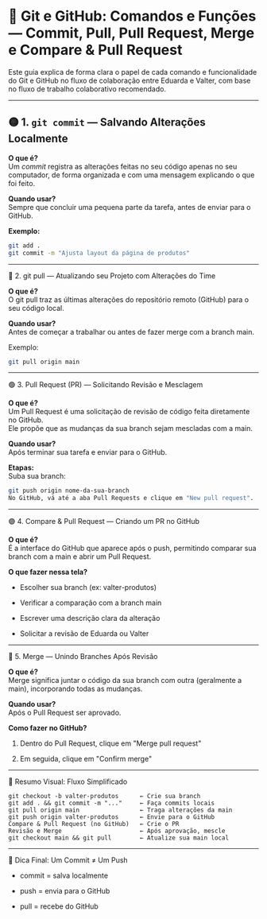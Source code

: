 # 📘 Git e GitHub: Comandos e Funções — Commit, Pull, Pull Request, Merge e Compare & Pull Request

Este guia explica de forma clara o papel de cada comando e funcionalidade do Git e GitHub no fluxo de colaboração entre Eduarda e Valter, com base no fluxo de trabalho colaborativo recomendado.

---

## 🟡 1. `git commit` — Salvando Alterações Localmente

**O que é?**  
Um *commit* registra as alterações feitas no seu código apenas no seu computador, de forma organizada e com uma mensagem explicando o que foi feito.

**Quando usar?**  
Sempre que concluir uma pequena parte da tarefa, antes de enviar para o GitHub.

**Exemplo:**

```bash
git add .
git commit -m "Ajusta layout da página de produtos"
```

---

🔵 2. git pull — Atualizando seu Projeto com Alterações do Time

**O que é?**  
O git pull traz as últimas alterações do repositório remoto (GitHub) para o seu código local.

**Quando usar?**  
Antes de começar a trabalhar ou antes de fazer merge com a branch main.

Exemplo:

```bash
git pull origin main
```

---

🟢 3. Pull Request (PR) — Solicitando Revisão e Mesclagem

**O que é?**  
Um Pull Request é uma solicitação de revisão de código feita diretamente no GitHub.  
Ele propõe que as mudanças da sua branch sejam mescladas com a main.

**Quando usar?**  
Após terminar sua tarefa e enviar para o GitHub.

**Etapas:**  
Suba sua branch:

```bash
git push origin nome-da-sua-branch
No GitHub, vá até a aba Pull Requests e clique em "New pull request".
```

---

🟣 4. Compare & Pull Request — Criando um PR no GitHub

**O que é?**  
É a interface do GitHub que aparece após o push, permitindo comparar sua branch com a main e abrir um Pull Request.

**O que fazer nessa tela?**  

- Escolher sua branch (ex: valter-produtos)

- Verificar a comparação com a branch main

- Escrever uma descrição clara da alteração

- Solicitar a revisão de Eduarda ou Valter

---

🔴 5. Merge — Unindo Branches Após Revisão

**O que é?**  
Merge significa juntar o código da sua branch com outra (geralmente a main), incorporando todas as mudanças.

**Quando usar?**  
Após o Pull Request ser aprovado.

**Como fazer no GitHub?**  
1. Dentro do Pull Request, clique em "Merge pull request"

2. Em seguida, clique em "Confirm merge"

---

🧩 Resumo Visual: Fluxo Simplificado

```plaintext
git checkout -b valter-produtos      ← Crie sua branch
git add . && git commit -m "..."     ← Faça commits locais
git pull origin main                 ← Traga alterações da main
git push origin valter-produtos      ← Envie para o GitHub
Compare & Pull Request (no GitHub)   ← Crie o PR
Revisão e Merge                      ← Após aprovação, mescle
git checkout main && git pull        ← Atualize sua main local
```

---

📌 Dica Final: Um Commit ≠ Um Push

- commit = salva localmente

- push = envia para o GitHub

- pull = recebe do GitHub
